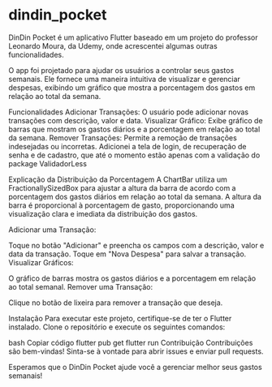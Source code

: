 # dindin_pocket

DinDin Pocket é um aplicativo Flutter baseado em um projeto do professor Leonardo Moura, da Udemy, onde acrescentei algumas outras funcionalidades.

O app foi projetado para ajudar os usuários a controlar seus gastos semanais. Ele fornece uma maneira intuitiva de visualizar e gerenciar despesas, exibindo um gráfico que mostra a porcentagem dos gastos em relação ao total da semana.

Funcionalidades
Adicionar Transações: O usuário pode adicionar novas transações com descrição, valor e data.
Visualizar Gráfico: Exibe gráfico de barras que mostram os gastos diários e a porcentagem em relação ao total da semana.
Remover Transações: Permite a remoção de transações indesejadas ou incorretas.
Adicionei a tela de login, de recuperação de senha e de cadastro, que até o momento estão apenas com a validação do package ValidadorLess


Explicação da Distribuição da Porcentagem
A ChartBar utiliza um FractionallySizedBox para ajustar a altura da barra de acordo com a porcentagem dos gastos diários em relação ao total da semana. A altura da barra é proporcional à porcentagem de gasto, proporcionando uma visualização clara e imediata da distribuição dos gastos.

Adicionar uma Transação:

Toque no botão "Adicionar" e preencha os campos com a descrição, valor e data da transação.
Toque em "Nova Despesa" para salvar a transação.
Visualizar Gráficos:

O gráfico de barras mostra os gastos diários e a porcentagem em relação ao total semanal.
Remover uma Transação:

Clique no botão de lixeira para remover a transação que deseja.

Instalação
Para executar este projeto, certifique-se de ter o Flutter instalado. Clone o repositório e execute os seguintes comandos:

bash
Copiar código
flutter pub get
flutter run
Contribuição
Contribuições são bem-vindas! Sinta-se à vontade para abrir issues e enviar pull requests.

Esperamos que o DinDin Pocket ajude você a gerenciar melhor seus gastos semanais!
